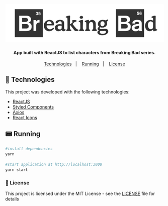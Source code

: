 <h1 align="center">
    <img alt="Breaking Bad" src=".github/logo.svg" />
    <br>
</h1>

<h4 align="center">
  App built with ReactJS to list characters from Breaking Bad series.
</h4>

<p align="center">
  <a href="#space_invader-technologies">Technologies</a>&nbsp;&nbsp;&nbsp;|&nbsp;&nbsp;&nbsp;
  <a href="#pager-running">Running</a>&nbsp;&nbsp;&nbsp;|&nbsp;&nbsp;&nbsp;
  <a href="#memo-license">License</a>
</p>

## :space_invader: Technologies

This project was developed with the following technologies:

- [ReactJS](https://reactjs.org/)
- [Styled Components](https://styled-components.com/)
- [Axios](https://github.com/axios/axios)
- [React Icons](https://react-icons.netlify.com/)

## :pager: Running

```sh
#install dependencies
yarn

#start application at http://localhost:3000
yarn start
```

### :memo: License

This project is licensed under the MIT License - see the [LICENSE](LICENSE) file for details
